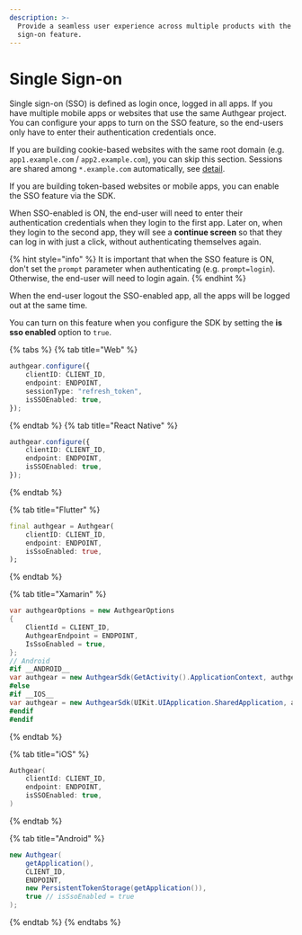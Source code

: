 ```yaml
---
description: >-
  Provide a seamless user experience across multiple products with the single
  sign-on feature.
---
```


# Single Sign-on

Single sign-on (SSO) is defined as login once, logged in all apps. If you have multiple mobile apps or websites that use the same Authgear project. You can configure your apps to turn on the SSO feature, so the end-users only have to enter their authentication credentials once.

If you are building cookie-based websites with the same root domain (e.g. `app1.example.com` / `app2.example.com`), you can skip this section. Sessions are shared among `*.example.com` automatically, see [detail](../get-started/authentication-approach/cookie-based.md).

If you are building token-based websites or mobile apps, you can enable the SSO feature via the SDK.

When SSO-enabled is ON, the end-user will need to enter their authentication credentials when they login to the first app. Later on, when they login to the second app, they will see a **continue screen** so that they can log in with just a click, without authenticating themselves again.

{% hint style="info" %}
It is important that when the SSO feature is ON, don't set the `prompt` parameter when authenticating (e.g. `prompt=login`). Otherwise, the end-user will need to login again.
{% endhint %}

When the end-user logout the SSO-enabled app, all the apps will be logged out at the same time.

You can turn on this feature when you configure the SDK by setting the **is sso enabled** option to `true`.

{% tabs %}
{% tab title="Web" %}
```typescript
authgear.configure({
    clientID: CLIENT_ID,
    endpoint: ENDPOINT,
    sessionType: "refresh_token",
    isSSOEnabled: true,
});
```
{% endtab %}
{% tab title="React Native" %}
```typescript
authgear.configure({
    clientID: CLIENT_ID,
    endpoint: ENDPOINT,
    isSSOEnabled: true,
});
```
{% endtab %}

{% tab title="Flutter" %}
```dart
final authgear = Authgear(
    clientID: CLIENT_ID,
    endpoint: ENDPOINT,
    isSsoEnabled: true,
);
```
{% endtab %}

{% tab title="Xamarin" %}
```csharp
var authgearOptions = new AuthgearOptions
{
    ClientId = CLIENT_ID,
    AuthgearEndpoint = ENDPOINT,
    IsSsoEnabled = true,
};
// Android
#if __ANDROID__
var authgear = new AuthgearSdk(GetActivity().ApplicationContext, authgearOptions);
#else
#if __IOS__
var authgear = new AuthgearSdk(UIKit.UIApplication.SharedApplication, authgearOptions);
#endif
#endif
```
{% endtab %}

{% tab title="iOS" %}
```swift
Authgear(
    clientId: CLIENT_ID,
    endpoint: ENDPOINT,
    isSSOEnabled: true,
)
```
{% endtab %}

{% tab title="Android" %}
```java
new Authgear(
    getApplication(),
    CLIENT_ID,
    ENDPOINT,
    new PersistentTokenStorage(getApplication()),
    true // isSsoEnabled = true
);
```
{% endtab %}
{% endtabs %}

